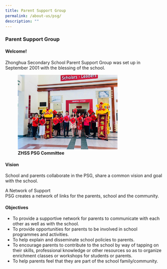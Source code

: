 ```yaml
---
title: Parent Support Group
permalink: /about-us/psg/
description: ""
---
```

### **Parent Support Group**

#### **Welcome!**
Zhonghua Secondary School Parent Support Group was set up in September 2001 with the blessing of the school.

<figure>
<img src="/images/psg.jpeg" style="width:75%">
<figcaption><strong>  ZHSS PSG Committee
	</strong></figcaption>
</figure>

#### **Vision**
School and parents collaborate in the PSG, share a common vision and goal with the school.

A Network of Support<br>
PSG creates a network of links for the parents, school and the community.

#### **Objectives**
* To provide a supportive network for parents to communicate with each other as well as with the school.
* To provide opportunities for parents to be involved in school programmes and activities.
* To help explain and disseminate school policies to parents.
* To encourage parents to contribute to the school by way of tapping on their skills, professional knowledge or other resources so as to organize enrichment classes or workshops for students or parents.
* To help parents feel that they are part of the school family/community.